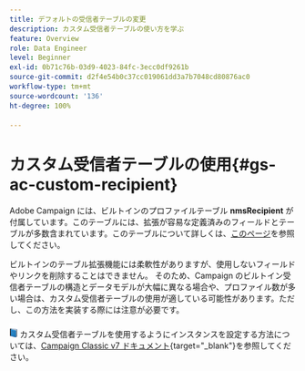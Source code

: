 ```yaml
---
title: デフォルトの受信者テーブルの変更
description: カスタム受信者テーブルの使い方を学ぶ
feature: Overview
role: Data Engineer
level: Beginner
exl-id: 0b71c76b-03d9-4023-84fc-3ecc0df9261b
source-git-commit: d2f4e54b0c37cc019061dd3a7b7048cd80876ac0
workflow-type: tm+mt
source-wordcount: '136'
ht-degree: 100%

---
```


# カスタム受信者テーブルの使用{#gs-ac-custom-recipient}

Adobe Campaign には、ビルトインのプロファイルテーブル **nmsRecipient** が付属しています。このテーブルには、拡張が容易な定義済みのフィールドとテーブルが多数含まれています。このテーブルについて詳しくは、[このページ](datamodel.md#ootb-profiles)を参照してください。

ビルトインのテーブル拡張機能には柔軟性がありますが、使用しないフィールドやリンクを削除することはできません。 そのため、Campaign のビルトイン受信者テーブルの構造とデータモデルが大幅に異なる場合や、プロファイル数が多い場合は、カスタム受信者テーブルの使用が適している可能性があります。ただし、この方法を実装する際には注意が必要です。

![](../assets/do-not-localize/book.png) カスタム受信者テーブルを使用するようにインスタンスを設定する方法については、[Campaign Classic v7 ドキュメント](https://experienceleague.adobe.com/docs/campaign-classic/using/configuring-campaign-classic/use-a-custom-recipient-table/about-custom-recipient-table.html?lang=ja){target=&quot;_blank&quot;}を参照してください。